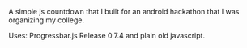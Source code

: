 A simple js countdown that I built for an android hackathon that I was organizing my college.

Uses: Progressbar.js Release 0.7.4
and plain old javascript.
